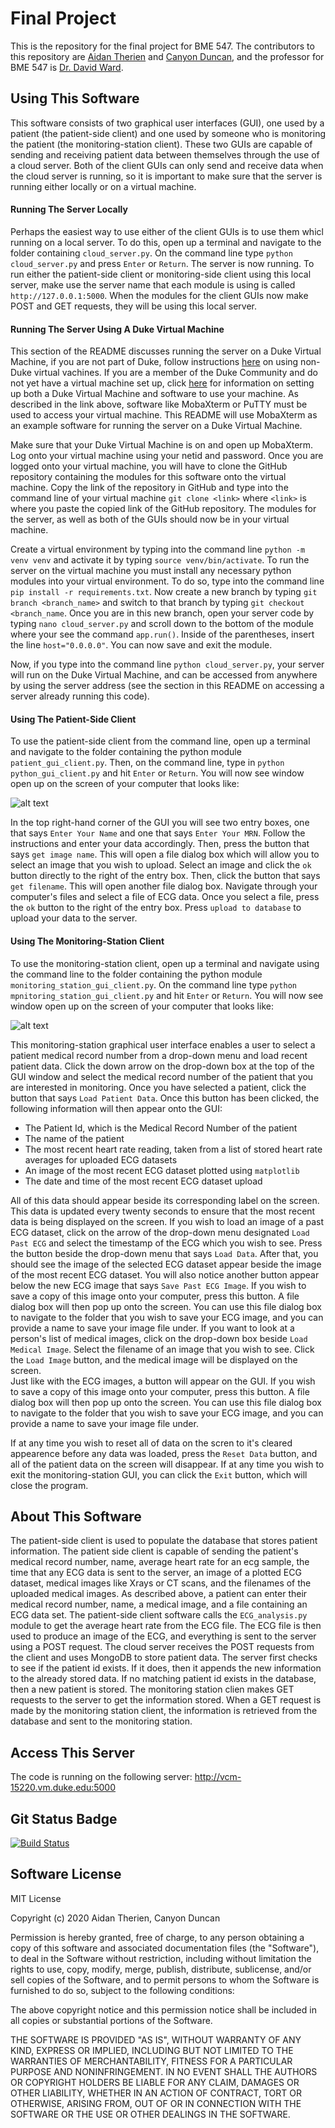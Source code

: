 # Final Project
This is the repository for the final project for BME 547. The contributors to this repository are [Aidan Therien](https://github.com/aidan-therien) and [Canyon Duncan](https://github.com/cduncan9), and the professor for BME 547 is [Dr. David Ward](https://github.com/dward2?tab=followers). 
## Using This Software
This software consists of two graphical user interfaces (GUI), one used by a patient (the patient-side client) and one used by someone who is monitoring the patient (the monitoring-station client). These two GUIs are capable of sending and receiving patient data between themselves through the use of a cloud server. 
Both of the client GUIs can only send and receive data when the cloud server is running, so it is important to make sure that the server is running either locally or on a virtual machine.


#### Running The Server Locally
Perhaps the easiest way to use either of the client GUIs is to use them whicl running on a local server.
To do this, open up a terminal and navigate to the folder containing `cloud_server.py`.
On the command line type `python cloud_server.py` and press `Enter` or `Return`.
The server is now running. To run either the patient-side client or monitoring-side client using this local server, make use the server name that each module is using is called `http://127.0.0.1:5000`.
When the modules for the client GUIs now make POST and GET requests, they will be using this local server.

#### Running The Server Using A Duke Virtual Machine
This section of the README discusses running the server on a Duke Virtual Machine, if you are not part of Duke, follow instructions [here](https://www.howtogeek.com/196060/beginner-geek-how-to-create-and-use-virtual-machines/) on using non-Duke virtual vachines.
If you are a member of the Duke Community and do not yet have a virtual machine set up, click [here](https://github.com/dward2/BME547/blob/master/Resources/virtual_machines.md) for information on setting up both a Duke Virtual Machine and software to use your machine.
As described in the link above, software like MobaXterm or PuTTY must be used to access your virtual machine.
This README will use MobaXterm as an example software for running the server on a Duke Virtual Machine. 

Make sure that your Duke Virtual Machine is on and open up MobaXterm. Log onto your virtual machine using your netid and password.
Once you are logged onto your virtual machine, you will have to clone the GitHub repository containing the modules for this software onto the virtual machine.
Copy the link of the repository in GitHub and type into the command line of your virtual machine `git clone <link>` where `<link>` is where you paste the copied link of the GitHub repository.
The modules for the server, as well as both of the GUIs should now be in your virtual machine.

Create a virtual environment by typing into the command line `python -m venv venv` and activate it by typing `source venv/bin/activate`.
To run the server on the virtual machine you must install any necessary python modules into your virtual environment. To do so, type into the command line `pip install -r requirements.txt`. Now create a new branch by typing `git branch <branch_name>` and switch to that branch by typing `git checkout <branch_name`. Once you are in this new branch, open your server code by typing `nano cloud_server.py` and scroll down to the bottom of the module where your see the command `app.run()`. Inside of the parentheses, insert the line `host="0.0.0.0"`. You can now save and exit the module.

Now, if you type into the command line `python cloud_server.py`, your server will run on the Duke Virtual Machine, and can be accessed from anywhere by using the server address (see the section in this README on accessing a server already running this code).




#### Using The Patient-Side Client
To use the patient-side client from the command line, open up a terminal and navigate to the folder containing the python module `patient_gui_client.py`.
Then, on the command line, type in `python python_gui_client.py` and hit `Enter` or `Return`.
You will now see window open up on the screen of your computer that looks like:

![alt text](https://github.com/BME547-Summer2020/final-project-duncan-therien/blob/master/Patient_user_interface.jpg)

In the top right-hand corner of the GUI you will see two entry boxes, one that says `Enter Your Name` and one that says `Enter Your MRN`. Follow the instructions and enter your data accordingly. Then, press the button that says `get image name`. This will open a file dialog box which will allow you to select an image that you wish to upload. Select an image and click the `ok` button directly to the right of the entry box. Then, click the button that says `get filename`. This will open another file dialog box. Navigate through your computer's files and select a file of ECG data. Once you select a file, press the `ok` button to the right of the entry box. Press `upload to database` to upload your data to the server.

#### Using The Monitoring-Station Client
To use the monitoring-station client, open up a terminal and navigate using the command line to the folder containing the python module `monitoring_station_gui_client.py`.
On the command line type `python mpnitoring_station_gui_client.py` and hit `Enter` or `Return`.
You will now see window open up on the screen of your computer that looks like:

![alt text](https://github.com/BME547-Summer2020/final-project-duncan-therien/blob/master/Monitoring_station_GUI.jpg)

This monitoring-station graphical user interface enables a user to select a patient medical record number from a drop-down menu and load recent patient data.
Click the down arrow on the drop-down box at the top of the GUI window and select the medical record number of the patient that you are interested in monitoring.
Once you have selected a patient, click the button that says `Load Patient Data`. Once this button has been clicked, the following information will then appear onto the GUI:
* The Patient Id, which is the Medical Record Number of the patient
* The name of the patient
* The most recent heart rate reading, taken from a list of stored heart rate averages for uploaded ECG datasets
* An image of the most recent ECG dataset plotted using `matplotlib`
* The date and time of the most recent ECG dataset upload

All of this data should appear beside its corresponding label on the screen. This data is updated every twenty seconds to ensure that the most recent data is being displayed on the screen.
If you wish to load an image of a past ECG dataset, click on the arrow of the drop-down menu designated `Load Past ECG` and select the timestamp of the ECG which you wish to see.
Press the button beside the drop-down menu that says `Load Data`. After that, you should see the image of the selected ECG dataset appear beside the image of the most recent ECG dataset.
You will also notice another button appear below the new ECG image that says `Save Past ECG Image`. 
If you wish to save a copy of this image onto your computer, press this button. A file dialog box will then pop up onto the screen.
You can use this file dialog box to navigate to the folder that you wish to save your ECG image, and you can provide a name to save your image file under.
If you want to look at a person's list of medical images, click on the drop-down box beside `Load Medical Image`. Select the filename of an image that you wish to see. Click the `Load Image` button, and the medical image will be displayed on the screen.  
Just like with the ECG images, a button will appear on the GUI. If you wish to save a copy of this image onto your computer, press this button. A file dialog box will then pop up onto the screen.
You can use this file dialog box to navigate to the folder that you wish to save your ECG image, and you can provide a name to save your image file under.

If at any time you wish to reset all of data on the scren to it's cleared appearence before any data was loaded, press the `Reset Data` button, and all of the patient data on the screen will disappear.
If at any time you wish to exit the monitoring-station GUI, you can click the `Exit` button, which will close the program.

## About This Software
The patient-side client is used to populate the database that stores patient information. The patient side client is capable of sending the patient's medical record number, name, average heart rate for an ecg sample, the time that any ECG data is sent to the server, an image of a plotted ECG dataset, medical images like Xrays or CT scans, and the filenames of the uploaded medical images. As described above, a patient can enter their medical record number, name, a medical image, and a file containing an ECG data set. The patient-side client software calls the `ECG_analysis.py` module to get the average heart rate from the ECG file. The ECG file is then used to produce an image of the ECG, and everything is sent to the server using a POST request.
The cloud server receives the POST requests from the client and uses MongoDB to store patient data. The server first checks to see if the patient id exists. If it does, then it appends the new information to the already stored data. If no matching patient id exists in the database, then a new patient is stored.
The monitoring station clien makes GET requests to the server to get the information stored. When a GET request is made by the monitoring station client, the information is retrieved from the database and sent to the monitoring station.

 
## Access This Server

The code is running on the following server:
http://vcm-15220.vm.duke.edu:5000

## Git Status Badge
[![Build Status](https://travis-ci.com/BME547-Summer2020/final-project-duncan-therien.svg?token=RLd1CpbXx8eP2MxfSyyp&branch=master)](https://travis-ci.com/BME547-Summer2020/final-project-duncan-therien)

## Software License 
MIT License

Copyright (c) 2020 Aidan Therien, Canyon Duncan

Permission is hereby granted, free of charge, to any person obtaining a copy
of this software and associated documentation files (the "Software"), to deal
in the Software without restriction, including without limitation the rights
to use, copy, modify, merge, publish, distribute, sublicense, and/or sell
copies of the Software, and to permit persons to whom the Software is
furnished to do so, subject to the following conditions:

The above copyright notice and this permission notice shall be included in all
copies or substantial portions of the Software.

THE SOFTWARE IS PROVIDED "AS IS", WITHOUT WARRANTY OF ANY KIND, EXPRESS OR
IMPLIED, INCLUDING BUT NOT LIMITED TO THE WARRANTIES OF MERCHANTABILITY,
FITNESS FOR A PARTICULAR PURPOSE AND NONINFRINGEMENT. IN NO EVENT SHALL THE
AUTHORS OR COPYRIGHT HOLDERS BE LIABLE FOR ANY CLAIM, DAMAGES OR OTHER
LIABILITY, WHETHER IN AN ACTION OF CONTRACT, TORT OR OTHERWISE, ARISING FROM,
OUT OF OR IN CONNECTION WITH THE SOFTWARE OR THE USE OR OTHER DEALINGS IN THE
SOFTWARE.
